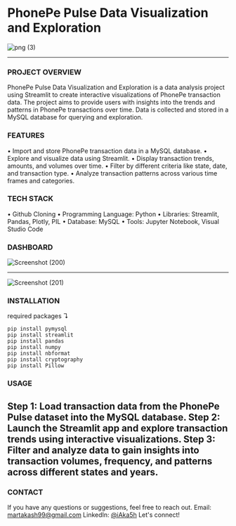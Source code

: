 # PhonePe Pulse Data Visualization and Exploration
![png (3)](https://github.com/user-attachments/assets/c3ee82dc-088a-4455-8001-ced318b2450e)

---
### PROJECT OVERVIEW 
PhonePe Pulse Data Visualization and Exploration is a data analysis project using Streamlit to create interactive visualizations of PhonePe transaction data. The project aims to provide users with insights into the trends and patterns in PhonePe transactions over time. Data is collected and stored in a MySQL database for querying and exploration.

### FEATURES
• Import and store PhonePe transaction data in a MySQL database.
• Explore and visualize data using Streamlit.
• Display transaction trends, amounts, and volumes over time.
• Filter by different criteria like state, date, and transaction type.
• Analyze transaction patterns across various time frames and categories.

### TECH STACK
• Github Cloning
• Programming Language: Python
• Libraries: Streamlit, Pandas, Plotly, PIL
• Database: MySQL
• Tools: Jupyter Notebook, Visual Studio Code

### DASHBOARD
![Screenshot (200)](https://github.com/user-attachments/assets/ef96f015-60b6-40c3-89c2-e632ed7616e8)

---

![Screenshot (201)](https://github.com/user-attachments/assets/299fda33-be2d-4e6b-8625-5a0a7f4b327f)


### INSTALLATION
required packages ↴
```
pip install pymysql
pip install streamlit
pip install pandas
pip install numpy
pip install nbformat
pip install cryptography
pip install Pillow
```
### USAGE
Step 1: Load transaction data from the PhonePe Pulse dataset into the MySQL database.
Step 2: Launch the Streamlit app and explore transaction trends using interactive visualizations.
Step 3: Filter and analyze data to gain insights into transaction volumes, frequency, and patterns across different states and years.
---
### CONTACT
If you have any questions or suggestions, feel free to reach out.
Email: martakash99@gmail.com
LinkedIn: [@iAka5h](https://www.linkedin.com/in/iaka5h/)
Let's connect!
